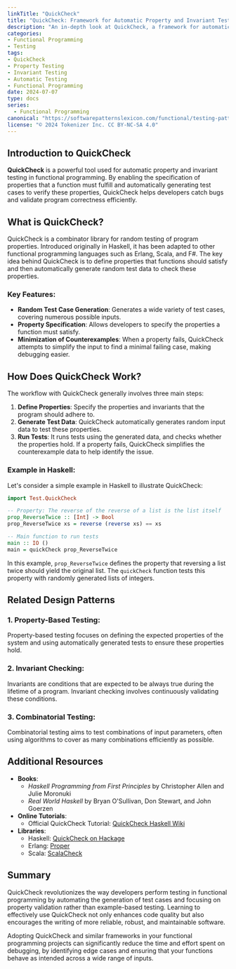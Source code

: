 ```yaml
---
linkTitle: "QuickCheck"
title: "QuickCheck: Framework for Automatic Property and Invariant Testing"
description: "An in-depth look at QuickCheck, a framework for automatic property and invariant testing in functional programming. Learn how QuickCheck helps in verifying program properties, and explore related design patterns and resources."
categories:
- Functional Programming
- Testing
tags:
- QuickCheck
- Property Testing
- Invariant Testing
- Automatic Testing
- Functional Programming
date: 2024-07-07
type: docs
series:
  - Functional Programming
canonical: "https://softwarepatternslexicon.com/functional/testing-patterns/testing-strategies/quickcheck"
license: "© 2024 Tokenizer Inc. CC BY-NC-SA 4.0"
---
```


## Introduction to QuickCheck

**QuickCheck** is a powerful tool used for automatic property and invariant testing in functional programming. By enabling the specification of properties that a function must fulfill and automatically generating test cases to verify these properties, QuickCheck helps developers catch bugs and validate program correctness efficiently.

## What is QuickCheck?

QuickCheck is a combinator library for random testing of program properties. Introduced originally in Haskell, it has been adapted to other functional programming languages such as Erlang, Scala, and F#. The key idea behind QuickCheck is to define properties that functions should satisfy and then automatically generate random test data to check these properties.

### Key Features:
- **Random Test Case Generation**: Generates a wide variety of test cases, covering numerous possible inputs.
- **Property Specification**: Allows developers to specify the properties a function must satisfy.
- **Minimization of Counterexamples**: When a property fails, QuickCheck attempts to simplify the input to find a minimal failing case, making debugging easier.

## How Does QuickCheck Work?

The workflow with QuickCheck generally involves three main steps:

1. **Define Properties**: Specify the properties and invariants that the program should adhere to.
2. **Generate Test Data**: QuickCheck automatically generates random input data to test these properties.
3. **Run Tests**: It runs tests using the generated data, and checks whether the properties hold. If a property fails, QuickCheck simplifies the counterexample data to help identify the issue.

### Example in Haskell:

Let's consider a simple example in Haskell to illustrate QuickCheck:

```haskell
import Test.QuickCheck

-- Property: The reverse of the reverse of a list is the list itself
prop_ReverseTwice :: [Int] -> Bool
prop_ReverseTwice xs = reverse (reverse xs) == xs

-- Main function to run tests
main :: IO ()
main = quickCheck prop_ReverseTwice
```

In this example, `prop_ReverseTwice` defines the property that reversing a list twice should yield the original list. The `quickCheck` function tests this property with randomly generated lists of integers.

## Related Design Patterns

### 1. **Property-Based Testing**:
Property-based testing focuses on defining the expected properties of the system and using automatically generated tests to ensure these properties hold.

### 2. **Invariant Checking**:
Invariants are conditions that are expected to be always true during the lifetime of a program. Invariant checking involves continuously validating these conditions.

### 3. **Combinatorial Testing**:
Combinatorial testing aims to test combinations of input parameters, often using algorithms to cover as many combinations efficiently as possible.

## Additional Resources

- **Books**:
  - *Haskell Programming from First Principles* by Christopher Allen and Julie Moronuki
  - *Real World Haskell* by Bryan O'Sullivan, Don Stewart, and John Goerzen
- **Online Tutorials**:
  - Official QuickCheck Tutorial: [QuickCheck Haskell Wiki](https://www.haskell.org/haskellwiki/Introduction_to_QuickCheck2)
- **Libraries**:
  - Haskell: [QuickCheck on Hackage](https://hackage.haskell.org/package/QuickCheck)
  - Erlang: [Proper](https://proper.softlab.ntua.gr)
  - Scala: [ScalaCheck](https://www.scalacheck.org)

## Summary

QuickCheck revolutionizes the way developers perform testing in functional programming by automating the generation of test cases and focusing on property validation rather than example-based testing. Learning to effectively use QuickCheck not only enhances code quality but also encourages the writing of more reliable, robust, and maintainable software.

Adopting QuickCheck and similar frameworks in your functional programming projects can significantly reduce the time and effort spent on debugging, by identifying edge cases and ensuring that your functions behave as intended across a wide range of inputs.
